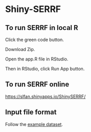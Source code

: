 # Shiny-SERRF

## To run SERRF in local R

Click the green code button. 

Download Zip. 

Open the app.R file in RStudio. 

Then in RStudio, click Run App button.

## To run SERRF online
https://slfan.shinyapps.io/ShinySERRF/


## Input file format
Follow the [example dataset](https://github.com/slfan2013/Shiny-SERRF/raw/master/SERRF%20example%20dataset.xlsx).


